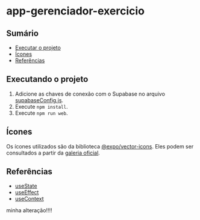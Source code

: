 # app-gerenciador-exercicio

## Sumário

- [Executar o projeto](#executando-o-projeto)
- [Ícones](#ícones)
- [Referências](#referências)

## Executando o projeto

1. Adicione as chaves de conexão com o Supabase no arquivo [supabaseConfig.js](./src/config/supabaseConfig.js).
2. Execute `npm install`.
3. Execute `npm run web`.

## Ícones

Os ícones utilizados são da biblioteca [@expo/vector-icons](https://docs.expo.dev/guides/icons/#expovector-icons). Eles podem ser consultados a partir da [galeria oficial](https://icons.expo.fyi/Index).

## Referências

- [useState](https://react.dev/reference/react/useState)
- [useEffect](https://react.dev/reference/react/useEffect)
- [useContext](https://react.dev/reference/react/useContext)


minha alteração!!!!